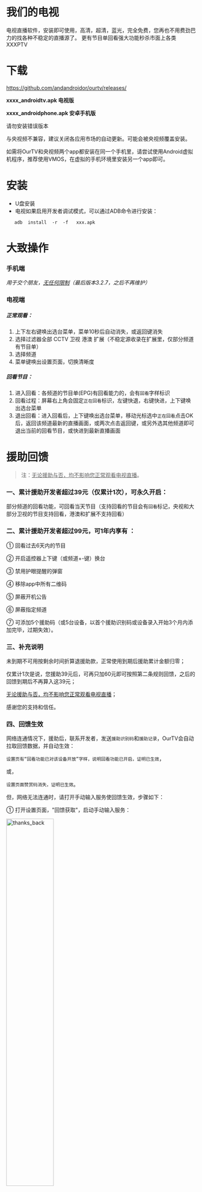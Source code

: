 # 我们的电视

电视直播软件，安装即可使用，高清，超清，蓝光，完全免费，您再也不用费劲巴力的找各种不稳定的直播源了。
更有节目单回看强大功能秒杀市面上各类XXXPTV

# 下载

https://github.com/andandroidor/ourtv/releases/

**xxxx_androidtv.apk 电视版**

**xxxx_androidphone.apk 安卓手机版**

请勿安装错误版本

与央视频不兼容，建议关闭各应用市场的自动更新。可能会被央视频覆盖安装。

如需将OurTV和央视频两个app都安装在同一个手机里，请尝试使用Android虚拟机程序，推荐使用VMOS，在虚拟的手机环境里安装另一个app即可。

# 安装

-   U盘安装
-   电视如果启用开发者调试模式，可以通过ADB命令进行安装：

```
   adb  install  -r  -f   xxx.apk
```

# 大致操作

### 手机端

*用于交个朋友，<u>无任何限制</u>（最后版本3.2.7，之后不再维护）*

### 电视端

##### 正常观看：

1. 上下左右键唤出选台菜单，菜单10秒后自动消失，或返回键消失
2. 选择过滤器全部 CCTV 卫视 港澳 扩展（不稳定源收录在扩展里，仅部分频道有节目单）
3. 选择频道
4. 菜单键唤出设置页面，切换清晰度

##### 回看节目：

1. 进入回看：各频道的节目单(EPG)有回看能力的，会有`回看`字样标识
2. 回看过程：屏幕右上角会固定`正在回看`标识，左键快退，右键快进，上下键唤出选台菜单
3. 退出回看：进入回看后，上下键唤出选台菜单，移动光标选中`正在回看`点击OK后，返回该频道最新的直播画面，或两次点击返回键，或另外选其他频道即可退出当前的回看节目，或快进到最新直播画面



# 援助回馈



>
> 注：<u>无论援助与否，均不影响您正常观看电视直播</u>。
>




### 一、累计援助开发者超过39元（仅累计1次），可**永久**开启：


部分频道的回看功能，可回看当天节目（支持回看的节目会有`回看`标记，央视和大部分卫视的节目支持回看，港澳和扩展不支持回看）


### 二、累计援助开发者超过99元，可**1年内**享有 ：


① 回看过去6天内的节目

② 开启遥控器上下键（或频道+-键）换台 

③ 禁用护眼提醒的弹窗

④ 移除app中所有二维码

⑤ 屏蔽开机公告

⑥ 屏蔽指定频道

⑦ 可添加5个援助码（或5台设备，以首个援助识别码或设备录入开始3个月内添加完毕，过期失效）。


### 三、补充说明

未到期不可用按剩余时间折算退援助款，正常使用到期后援助累计金额归零；

仅累计1次是说，您援助39元后，可再只加60元即可按照第二条规则回馈，之后的回馈到期后不再算入这39元；

<u>无论援助与否，均不影响您正常观看电视直播</u>；

感谢您的支持和信任。



### 四、回馈生效



网络连通情况下，援助后，联系开发者，发送`援助识别码`和`援助记录`，OurTV会自动拉取回馈数据，并自动生效：

`设置页有“回看功能已对该设备开放”字样，说明回看功能已开启，证明已生效`，

或，

`设置页面赞赏码消失，证明已生效`。



但，网络无法连通时，请打开手动输入服务使回馈生效，步骤如下：

① 打开设置页面，"回馈获取"，启动手动输入服务：

<img src="./images/thanks_back.jpg" alt="thanks_back" style="width:50%;" />

② 使用和电视同一局域网同网段下（一般家庭同一路由器下，若路由器不可用，可开启手机热点wifi，不用开流量，电视连手机热点）的手机，用手机浏览器扫码打开提示网址：

<img src="./images/open_site.jpg" alt="open_site" style="width:25%;" />



③联系开发者获取回馈代码



④在手机中粘贴并提交，提示成功即生效：

<img src="./images/success.jpg" alt="success" style="width: 25%;" />



# 联系

电报群： https://t.me/+z1BOPITtAmI4ZWZl   新版本将在该群第一时间放出。 

<span>
<img src="./images/tg.jpg" alt="tg" style="width:38%;" />&nbsp;&nbsp;&nbsp;&nbsp;<img src="./images/wx.jpg" alt="wx" style="width:28%;" /></span>


优先电报联系，仅有电报群，无任何微信群或QQ群，请勿上当受骗；

因微信被封经历，加好友后请查看朋友圈置顶消息，不再主动发起聊天，感谢理解。

# 大感谢

@感谢lizongying大佬的my-tv https://github.com/lizongying/my-tv

@感谢各位大佬维护的各类直播源 https://m3u.ibert.me/

@央视频 

@凤凰新闻


# 声明

本项目仅供学习研究，禁止用于商业用途。

本项目可能随时终止，请大家谨慎使用，建议使用官方渠道进行观看。

本项目使用的部分代码、图片、文字等资源来源于网络，如有侵权，请联系删除。

本项目下载、安装、观看电视、过程中无任何限制，完全免费，谨防上当受骗。

本项目仅服务于中国大陆及香港、澳门地区，其他区域请结合自身需求下载使用。

# 安全

回应一些xx的污蔑，觉得没有源码就不安全。特此声明，本软件绝对安全，详见images文件夹下的全球47家安全厂商的测试报告。

后续版本请自行上传扫描 https://www.virscan.org

# 支持

### 感谢您的支持 😘😘😘

2024.8.1第一次收到网友的红包，很高兴，高兴的不是红包多少，而是感觉自己给别人多多少少带去了些许价值，做的事情多少对他人有点用处。

大龄被裁程序员在线乞讨，感谢各位看官老爷赏口饭吃，手头阔绰的兄弟可以打赏点，没有也没关系，也丝毫不影响我们加好友，成为朋友!

<img src="./images/qr.png" alt="qr" style="width:30%;" />

### 感谢您的Star 😘😘😘

<img src="https://api.star-history.com/svg?repos=andandroidor/ourtv&type=Date" alt="star" style="width:60%;">

### 常见问题

常见问题见电报群“常见问题”话题，此处不再一一列出

# 问题用户

1. 昵称为“快乐爷爷”的用户您发送的援助识别码只有30位少了6位，请微信联系微信号 Our_TV 补充。
2. 昵称为“👑  ヅ忝のぺ驕耔 ✨”的用户您发送的好友申请，我加不上您，请检查您自己的微信人员列表是否已满。
